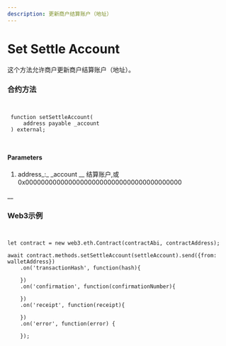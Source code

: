 ```yaml
---
description: 更新商户结算账户（地址）
---
```


# Set Settle Account

这个方法允许商户更新商户结算账户（地址）。

### 合约方法

```
 
 
 function setSettleAccount(
     address payable _account
 ) external;
 
 
```



#### Parameters

1. address_:_    \_account __ 结算账户,或 0x0000000000000000000000000000000000000000

__

### Web3示例



```


let contract = new web3.eth.Contract(contractAbi, contractAddress);

await contract.methods.setSettleAccount(settleAccount).send({from: walletAddress})
    .on('transactionHash', function(hash){
                
    })
    .on('confirmation', function(confirmationNumber){
        
    })
    .on('receipt', function(receipt){
       
    })
    .on('error', function(error) {
       
    });
    
    
```
